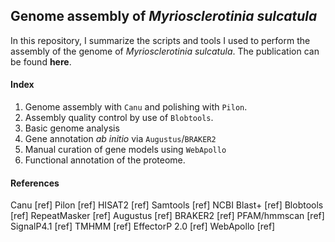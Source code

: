 ## Genome assembly of *Myriosclerotinia sulcatula*

In this repository, I summarize the scripts and tools I used to perform the assembly of the genome of *Myriosclerotinia sulcatula*. The publication can be found **here**.

#### Index

01. Genome assembly with `Canu` and polishing with `Pilon`.
02. Assembly quality control by use of `Blobtools`.
03. Basic genome analysis
04. Gene annotation *ab initio* via `Augustus`/`BRAKER2`
05. Manual curation of gene models using `WebApollo`
06. Functional annotation of the proteome. 

#### References

Canu [ref]
Pilon [ref]
HISAT2 [ref]
Samtools [ref]
NCBI Blast+ [ref]
Blobtools [ref]
RepeatMasker [ref]
Augustus [ref]
BRAKER2 [ref]
PFAM/hmmscan [ref]
SignalP4.1 [ref]
TMHMM [ref]
EffectorP 2.0 [ref]
WebApollo [ref]

